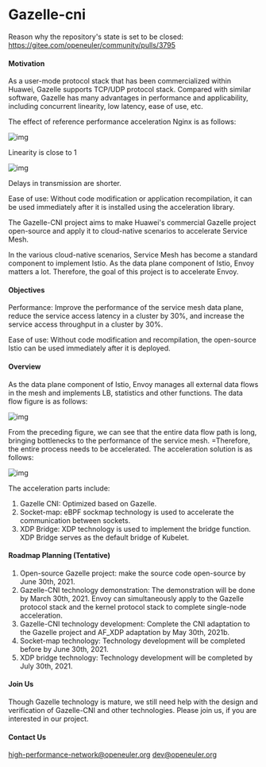 # Gazelle-cni
Reason why the repository's state is set to be closed: https://gitee.com/openeuler/community/pulls/3795

#### Motivation

As a user-mode protocol stack that has been commercialized within Huawei, Gazelle supports TCP/UDP protocol stack. Compared with similar software, Gazelle has many advantages in performance and applicability, including concurrent linearity, low latency, ease of use, etc. 

The effect of reference performance acceleration Nginx is as follows:

![img](https://gitee.com/openeuler/gazelle-cni/raw/master/Nginx-2.png)

Linearity is close to 1

![img](https://gitee.com/openeuler/gazelle-cni/raw/master/nginx-1.png)

Delays in transmission are shorter.

Ease of use: Without code modification or application recompilation, it can be used immediately after it is installed using the acceleration library.

The Gazelle-CNI project aims to make Huawei's commercial Gazelle project open-source and apply it to cloud-native scenarios to accelerate Service Mesh.

In the various cloud-native scenarios, Service Mesh has become a standard component to implement Istio. As the data plane component of Istio, Envoy matters a lot. Therefore, the goal of this project is to accelerate Envoy. 
#### Objectives

Performance: Improve the performance of the service mesh data plane, reduce the service access latency in a cluster by 30%, and increase the service access throughput in a cluster by 30%.

Ease of use: Without code modification and recompilation, the open-source Istio can be used immediately after it is deployed.

#### Overview

As the data plane component of Istio, Envoy manages all external data flows in the mesh and implements LB, statistics and other functions.  The data flow figure is as follows:

![img](https://gitee.com/openeuler/gazelle-cni/raw/master/envoy-1.png)

From the preceding figure, we can see that the entire data flow path is long, bringing bottlenecks to the performance of the service mesh. =Therefore, the entire process needs to be accelerated. The acceleration solution is as follows:

![img](https://gitee.com/openeuler/gazelle-cni/raw/master/envoy-2.png)

The acceleration parts include:

1.	Gazelle CNI: Optimized based on Gazelle.
2.	Socket-map: eBPF sockmap technology is used to accelerate the communication between sockets.
3.	XDP Bridge: XDP technology is used to implement the bridge function. XDP Bridge serves as the default bridge of Kubelet.

#### Roadmap Planning (Tentative)

1.	Open-source Gazelle project: make the source code open-source by June 30th, 2021.
2.	Gazelle-CNI technology demonstration: The demonstration will be done by March 30th, 2021. Envoy can simultaneously apply to the Gazelle protocol stack and the kernel protocol stack to complete single-node acceleration.
3.	Gazelle-CNI technology development: Complete the CNI adaptation to the Gazelle project and AF_XDP adaptation by May 30th, 2021b.
4.	Socket-map technology: Technology development will be completed before by June 30th, 2021.
5.	XDP bridge technology: Technology development will be completed by July 30th, 2021.

#### Join Us

Though Gazelle technology is mature, we still need help with the design and verification of Gazelle-CNI and other technologies. Please join us, if you are interested in our project.
#### Contact Us

[high-performance-network@openeuler.org](mailto:high-performance-network@openeuler.org) [dev@openeuler.org](mailto:dev@openeuler.org)
